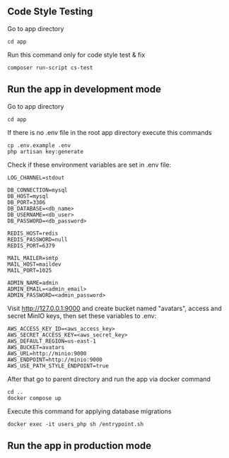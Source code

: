 ## Code Style Testing
Go to app directory
```
cd app
```
Run this command only for code style test & fix
```
composer run-script cs-test
```

## Run the app in development mode
Go to app directory
```
cd app
```
If there is no .env file in the root app directory execute this commands
```
cp .env.example .env
php artisan key:generate
```
Check if these environment variables are set in .env file:
```
LOG_CHANNEL=stdout
```
```
DB_CONNECTION=mysql
DB_HOST=mysql 
DB_PORT=3306
DB_DATABASE=<db_name>
DB_USERNAME=<db_user>
DB_PASSWORD=<db_password>
```
```
REDIS_HOST=redis
REDIS_PASSWORD=null
REDIS_PORT=6379
```
```
MAIL_MAILER=smtp
MAIL_HOST=maildev
MAIL_PORT=1025
```
```
ADMIN_NAME=admin
ADMIN_EMAIL=<admin_email>
ADMIN_PASSWORD=<admin_password>
```
Visit http://127.0.0.1:9000 and create bucket named "avatars", access and secret MinIO keys, then set these variables to .env:
```
AWS_ACCESS_KEY_ID=<aws_access_key>
AWS_SECRET_ACCESS_KEY=<aws_secret_key>
AWS_DEFAULT_REGION=us-east-1
AWS_BUCKET=avatars
AWS_URL=http://minio:9000
AWS_ENDPOINT=http://minio:9000
AWS_USE_PATH_STYLE_ENDPOINT=true
```
After that go to parent directory and run the app via docker command
```
cd ..
docker compose up
```
Execute this command for applying database migrations
```
docker exec -it users_php sh /entrypoint.sh
```
## Run the app in production mode